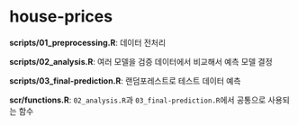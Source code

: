 # house-prices

**scripts/01_preprocessing.R**: 데이터 전처리

**scripts/02_analysis.R**: 여러 모델을 검증 데이터에서 비교해서 예측 모델 결정

**scripts/03_final-prediction.R**: 랜덤포레스트로 테스트 데이터 예측

**scr/functions.R**: `02_analysis.R`과 `03_final-prediction.R`에서 공통으로 사용되는 함수
